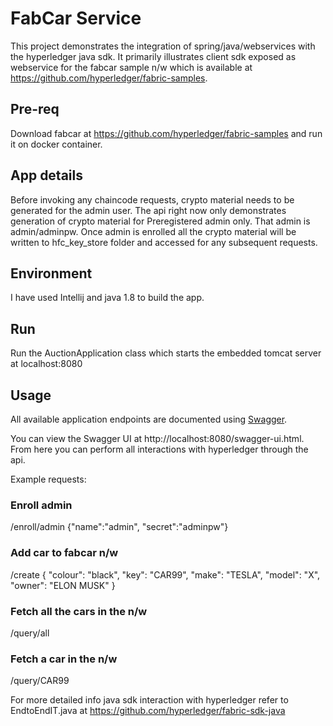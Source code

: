# FabCar Service

This project demonstrates the integration of spring/java/webservices with the hyperledger java sdk.
It primarily illustrates client sdk exposed as webservice for the fabcar sample n/w which is
available at https://github.com/hyperledger/fabric-samples.

## Pre-req
Download fabcar at https://github.com/hyperledger/fabric-samples and run it on docker container.

## App details
Before invoking any chaincode requests, crypto material needs to be generated for the admin user.
The api right now only demonstrates generation of crypto material for Preregistered admin only.
That admin is admin/adminpw.
Once admin is enrolled all the crypto material will be written to hfc_key_store folder and accessed
for any subsequent requests.

## Environment
I have used Intellij and java 1.8 to build the app.

## Run
Run the AuctionApplication class which starts the embedded tomcat server at localhost:8080

## Usage

All available application endpoints are documented using [Swagger](http://swagger.io/).

You can view the Swagger UI at http://localhost:8080/swagger-ui.html. From here you
can perform all interactions with hyperledger through the api.

Example requests:
### Enroll admin
/enroll/admin
{"name":"admin", "secret":"adminpw"}

### Add car to fabcar n/w
/create
{
  "colour": "black",
  "key": "CAR99",
  "make": "TESLA",
  "model": "X",
  "owner": "ELON MUSK"
}


### Fetch all the cars in the n/w
/query/all


### Fetch a car in the n/w
/query/CAR99

For more detailed info java sdk interaction with hyperledger refer to EndtoEndIT.java at
https://github.com/hyperledger/fabric-sdk-java